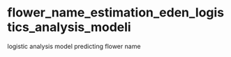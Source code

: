# flower_name_estimation_eden_logistics_analysis_modeli
logistic analysis model predicting flower name
